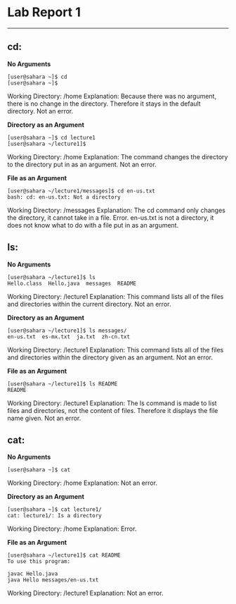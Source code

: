 # Lab Report 1
---

## cd:
**No Arguments**
```
[user@sahara ~]$ cd
[user@sahara ~]$
```
Working Directory: /home
Explanation: Because there was no argument, there is no change in the directory. Therefore it stays in the default directory.
Not an error.


**Directory as an Argument**
```
[user@sahara ~]$ cd lecture1
[user@sahara ~/lecture1]$
```
Working Directory: /home
Explanation: The command changes the directory to the directory put in as an argument.
Not an error.


**File as an Argument**
```
[user@sahara ~/lecture1/messages]$ cd en-us.txt 
bash: cd: en-us.txt: Not a directory
```
Working Directory: /messages
Explanation: The cd command only changes the directory, it cannot take in a file.
Error. en-us.txt is not a directory, it does not know what to do with a file put in as an argument.


## ls:
**No Arguments**
```
[user@sahara ~/lecture1]$ ls
Hello.class  Hello.java  messages  README
```
Working Directory: /lecture1
Explanation: This command lists all of the files and directories within the current directory.
Not an error.


**Directory as an Argument**
```
[user@sahara ~/lecture1]$ ls messages/
en-us.txt  es-mx.txt  ja.txt  zh-cn.txt
```
Working Directory: /lecture1
Explanation: This command lists all of the files and directories within the directory given as an argument.
Not an error.


**File as an Argument**
```
[user@sahara ~/lecture1]$ ls README 
README
```
Working Directory: /lecture1
Explanation: The ls command is made to list files and directories, not the content of files. Therefore it displays the file name given.
Not an error. 


## cat:
**No Arguments**
```
[user@sahara ~]$ cat

```
Working Directory: /home
Explanation: 
Not an error.


**Directory as an Argument**
```
[user@sahara ~]$ cat lecture1/
cat: lecture1/: Is a directory
```
Working Directory: /home
Explanation: 
Error.


**File as an Argument**
```
[user@sahara ~/lecture1]$ cat README 
To use this program:

javac Hello.java
java Hello messages/en-us.txt
```
Working Directory: /lecture1
Explanation: 
Not an error. 
